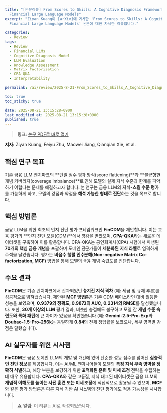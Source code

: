 ```yaml
---
title: "[논문리뷰] From Scores to Skills: A Cognitive Diagnosis Framework for Evaluating
  Financial Large Language Models"
excerpt: "Ziyan Kuang이 [arXiv]에 게시한 'From Scores to Skills: A Cognitive Diagnosis Framework for Evaluating
  Financial Large Language Models' 논문에 대한 자세한 리뷰입니다."

categories:
  - Review
tags:
  - Review
  - Financial LLMs
  - Cognitive Diagnosis Model
  - LLM Evaluation
  - Knowledge Assessment
  - Matrix Factorization
  - CPA-QKA
  - Interpretability

permalink: /ai/review/2025-8-21-From_Scores_to_Skills_A_Cognitive_Diagnosis_Framework_for_Evaluating_Financial_Large_Language_Models/

toc: true
toc_sticky: true

date: 2025-08-21 13:15:28+0900
last_modified_at: 2025-08-21 13:15:28+0900
published: true
---
```

> **링크:** [논문 PDF로 바로 열기](https://arxiv.org/abs/2508.13491)

**저자:** Ziyan Kuang, Feiyu Zhu, Maowei Jiang, Qianqian Xie, et al.



## 핵심 연구 목표
기존 금융 LLM 벤치마크의 **단일 점수 평가 방식(score flattening)**과 **불균형한 개념 커버리지(coverage imbalance)**로 인해 모델의 실제 지식 수준과 한계를 파악하기 어렵다는 문제를 해결하고자 합니다. 본 연구는 금융 LLM의 **지식-스킬 수준 평가**를 가능하게 하고, 모델의 강점과 약점을 **해석 가능한 형태로 진단**하는 것을 목표로 합니다.

## 핵심 방법론
금융 LLM을 위한 최초의 인지 진단 평가 프레임워크인 **FinCDM**을 제안합니다. 이는 교육 평가의 **인지 진단 모델(CDM)**에서 영감을 받았으며, **CPA-QKA**라는 새로운 데이터셋을 구축하여 이를 활용합니다. CPA-QKA는 공인회계사(CPA) 시험에서 파생된 **70개의 핵심 금융 개념**을 포괄하며 도메인 전문가들이 **세분화된 지식 라벨**로 엄격하게 주석을 달았습니다. 평가는 **비음수 행렬 인수분해(Non-negative Matrix Co-factorization, MCF)** 방법을 통해 모델의 금융 개념 숙련도를 진단합니다.

## 주요 결과
**FinCDM**은 기존 벤치마크에서 간과되었던 **숨겨진 지식 격차** (예: 세금 및 규제 추론)를 성공적으로 밝혀냈습니다. 제안된 **MCF 방법론**은 기존 CDM 베이스라인 대비 월등한 성능을 보였으며, **0.9379의 정확도, 0.9873의 AUC, 0.2314의 RMSE**를 달성했습니다. 또한, **30개 이상의 LLM** 평가 결과, 비슷한 총점에도 불구하고 모델 간 **개념 수준 숙련도와 특화 패턴**에 큰 차이가 있음을 확인했습니다 (예: **Gemini-2.5-Pro-Exp**와 **Doubao-1.5-Pro-256k**는 동일하게 **0.84**의 전체 정답률을 보였으나, 세부 영역별 강점은 달랐습니다).

## AI 실무자를 위한 시사점
**FinCDM**은 금융 도메인 LLM의 개발 및 개선에 있어 단순한 성능 점수를 넘어선 **심층적인 진단 정보**를 제공합니다. 이는 AI/ML 엔지니어들이 모델의 **특정 지식 부족 영역을 정확히 식별**하고, 해당 부분을 보강하기 위한 **표적화된 훈련 및 미세 조정** 전략을 수립하는 데 매우 유용합니다. **CPA-QKA**와 같은 고품질, 지식 태그된 데이터셋은 금융 LLM의 **개념적 이해도를 높이는 사전 훈련 또는 미세 조정**에 직접적으로 활용될 수 있으며, **MCF**와 같은 평가 방법론은 다른 지식 기반 AI 시스템의 진단 평가에도 적용 가능성을 시사합니다.

> ⚠️ **알림:** 이 리뷰는 AI로 작성되었습니다.